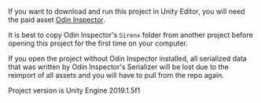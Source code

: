 If you want to download and run this project in Unity Editor, you will need the paid asset [Odin Inspector](https://assetstore.unity.com/packages/tools/utilities/odin-inspector-and-serializer-89041).

It is best to copy Odin Inspector's `Sirenx` folder from another project before opening this project for the first time on your computer.

If you open the project without Odin Inspector installed, all serialized data that was written by Odin Inspector's Serializer will be lost due to the reimport of all assets and you will have to pull from the repo again.

Project version is Unity Engine 2019.1.5f1
